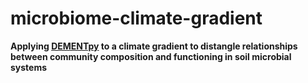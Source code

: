 # microbiome-climate-gradient

**Applying [DEMENTpy](https://github.com/bioatmosphere/DEMENTpy) to a climate gradient to distangle relationships between community composition and functioning in soil microbial systems**

